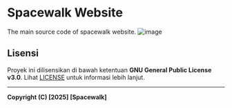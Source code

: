 # Spacewalk Website
The main source code of spacewalk website.
![image](https://github.com/user-attachments/assets/6adb4e9c-c8e7-4a0a-b2cf-9caec2ae776f)

## Lisensi
Proyek ini dilisensikan di bawah ketentuan **GNU General Public License v3.0**.
Lihat [LICENSE](LICENSE) untuk informasi lebih lanjut.

---
**Copyright (C) [2025] [Spacewalk]**

